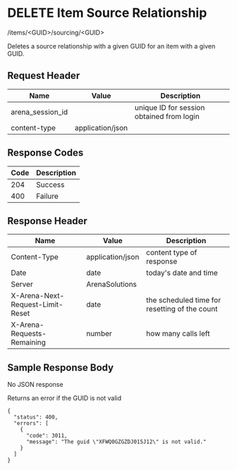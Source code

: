 # DELETE Item Source Relationship
/items/&lt;GUID&gt;/sourcing/&lt;GUID&gt;

Deletes a source relationship with a given GUID for an item with a given GUID.

## Request Header

| Name  | Value  | Description  |
|  --- |  --- |  --- | 
| arena_session_id  |   | unique ID for session obtained from login  |
| content-type  | application/json  |   |

## Response Codes

| Code  | Description  |
|  --- |  --- | 
| 204  | Success  |
| 400  | Failure  |

## Response Header

| Name  | Value  | Description  |
|  --- |  --- |  --- | 
| Content-Type  | application/json  | content type of response  |
| Date  | date  | today's date and time  |
| Server  | ArenaSolutions  |   |
| X-Arena-Next-Request-Limit-Reset   | date  | the scheduled time for resetting of the count  |
| X-Arena-Requests-Remaining   | number  | how many calls left  |

## Sample Response Body
No JSON response

Returns an error if the GUID is not valid

```
{
  "status": 400,
  "errors": [
    {
      "code": 3011,
      "message": "The guid \"XFWQ0GZGZDJ015J12\" is not valid."
    }
  ]
}
```
